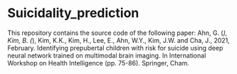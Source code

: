 # Suicidality_prediction
This repository contains the source code of the following paper: Ahn, G. (*), Kim, B. (*), Kim, K.K., Kim, H., Lee, E., Ahn, W.Y., Kim, J.W. and Cha, J., 2021, February. Identifying prepubertal children with risk for suicide using deep neural network trained on multimodal brain imaging. In International Workshop on Health Intelligence (pp. 75-86). Springer, Cham.
